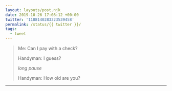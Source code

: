 ```yaml
---
layout: layouts/post.njk
date: 2019-10-26 17:08:12 +00:00
twitter: '1188140283323539458'
permalink: /status/{{ twitter }}/
tags: 
  - tweet
---
```


> Me: Can I pay with a check?
> 
> Handyman: I guess?
> 
> *long pause*
> 
> Handyman: How old are you?

---

